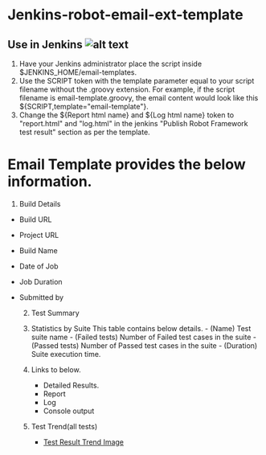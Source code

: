 # Jenkins-robot-email-ext-template

## Use in Jenkins ![alt text](https://github.com/vladwa/robot-email-template/blob/master/Robot%20Framework%20icon.png)

1. Have your Jenkins administrator place the script inside $JENKINS_HOME/email-templates.
2. Use the SCRIPT token with the template parameter equal to your script filename without the .groovy extension. For example, if the script filename is email-template.groovy, the email content would look like this ${SCRIPT,template="email-template"}.
3. Change the ${Report html name} and ${Log html name} token to "report.html" and "log.html" in the jenkins "Publish Robot Framework test result" section as per the template. 

# Email Template provides the below information.
1. Build Details
- Build URL
- Project URL
- Build Name
- Date of Job
- Job Duration
- Submitted by 
		
	2. Test Summary
	
	3. Statistics by Suite
		This table contains below details.
			- (Name) Test suite name
			- (Failed tests) Number of Failed test cases in the suite
			- (Passed tests) Number of Passed test cases in the suite
			- (Duration) Suite execution time.
			
	4. Links to below.
		- Detailed Results.
		- Report
		- Log
		- Console output
		
	5. Test Trend(all tests)
		- [Test Result Trend Image](https://github.com/vladwa/robot-email-template/blob/master/Test%20Result%20Trend.png)